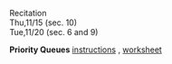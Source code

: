 
<div class="recitation">
<div class="column_date">
<p markdown="block">
Recitation  <br>
Thu,11/15 (sec. 10)<br>
Tue,11/20 (sec. 6 and 9)
</p>
</div>

<div class="column_recitation">
<p markdown="block">


<!--
__Priority Queues__ - distributed during the recitation.

-->

__Priority Queues__ [instructions](https://goo.gl/UjwW8C) ,
[worksheet](https://goo.gl/YTycLz)



</p>
</div>

</div>
